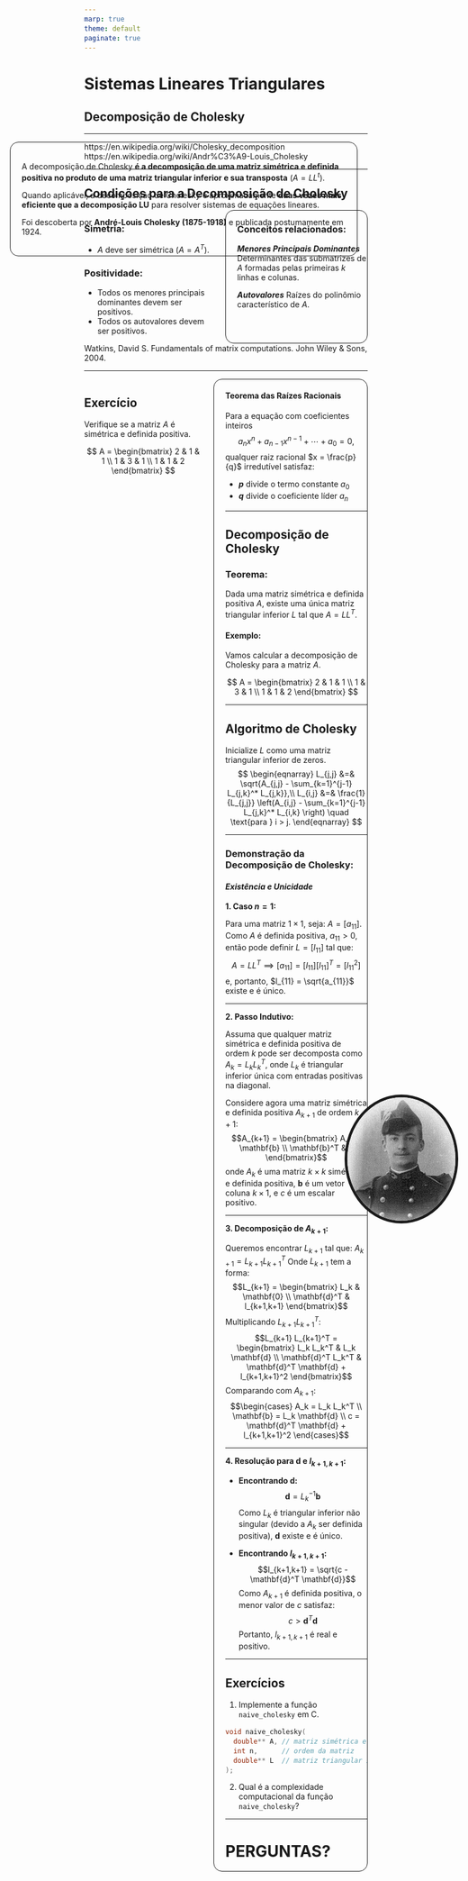 ```yaml
---
marp: true
theme: default
paginate: true
---
```


# Sistemas Lineares Triangulares
## Decomposição de Cholesky

---

<div style="width: 60%; border: 1px solid; border-radius:15px; padding:20px; position:absolute; left:10%">

A decomposição de Cholesky **é a decomposição de uma matriz simétrica e definida positiva no produto de uma matriz triangular inferior e sua transposta** $(A=LL^t)$. 

Quando aplicável, a decomposição de Cholesky é aproximadamente **duas vezes mais eficiente que a decomposição LU** para resolver sistemas de equações lineares.

Foi descoberta por **André-Louis Cholesky (1875-1918)** e publicada postumamente em 1924. 

</div>

<div style="position:absolute; width:20%; border-radius:50%; right:8%; top:50%;">
    <img src="images/220px-Andre_Cholesky.jpg" alt="Rounded Image" style="position:absolute; width:300px; border-radius:50%; border: 5px solid">
</div>

<footer>
https://en.wikipedia.org/wiki/Cholesky_decomposition <br>
https://en.wikipedia.org/wiki/Andr%C3%A9-Louis_Cholesky
</footer>

---

## Condições para a Decomposição de Cholesky
<div style="display: flex; justify-content: space-between; gap: 20px;"> 
<div style="width: 50%; border: 0px solid; border-radius:15px;">

### Simetria:
- $A$ deve ser simétrica $(A = A^T)$.
### Positividade:
- Todos os menores principais dominantes devem ser positivos.
- Todos os autovalores devem ser positivos.

</div>
<div style="width: 50%; border: 1px solid; border-radius:15px; padding-left: 20px;">

### Conceitos relacionados:

***Menores Principais Dominantes***
Determinantes das submatrizes de $A$ formadas pelas primeiras $k$ linhas e colunas.

***Autovalores***
Raízes do polinômio característico de $A$.

</div>
</div>

<footer>
Watkins, David S. Fundamentals of matrix computations. John Wiley & Sons, 2004.
</footer>

---


<div style="display: flex; justify-content: space-between; gap: 20px;"> 
<div style="width: 50%; border: 0px solid; border-radius:15px;">

## Exercício
Verifique se a matriz $A$ é simétrica e definida positiva. 

$$
A = \begin{bmatrix}
2 & 1 & 1 \\
1 & 3 & 1 \\
1 & 1 & 2
\end{bmatrix}
$$

</div>
<div style="width: 50%; border: 1px solid; border-radius:15px; padding-left: 20px;">

#### Teorema das Raízes Racionais

Para a equação com coeficientes inteiros
$$a_nx^n + a_{n-1}x^{n-1} + \cdots + a_0 = 0,$$
qualquer raiz racional $x = \frac{p}{q}$ irredutível satisfaz:
  - **$p$** divide o termo constante $a_0$
  - **$q$** divide o coeficiente líder $a_n$

---

## Decomposição de Cholesky

### Teorema:
Dada uma matriz simétrica e definida positiva $A$, existe uma única matriz triangular inferior $L$ tal que $A = LL^T$.

#### Exemplo:
Vamos calcular a decomposição de Cholesky para a matriz $A$.

$$
A = \begin{bmatrix}
2 & 1 & 1 \\
1 & 3 & 1 \\
1 & 1 & 2
\end{bmatrix}
$$

---


## Algoritmo de Cholesky

Inicialize $L$ como uma matriz triangular inferior de zeros.
$$
\begin{eqnarray}
L_{j,j} &=& \sqrt{A_{j,j} - \sum_{k=1}^{j-1} L_{j,k}^* L_{j,k}},\\
L_{i,j} &=& \frac{1}{L_{j,j}} \left(A_{i,j} - \sum_{k=1}^{j-1} L_{j,k}^* L_{i,k} \right) \quad \text{para } i > j.
\end{eqnarray}
$$

---

### Demonstração da Decomposição de Cholesky:
#### ***Existência e Unicidade***

**1. Caso $n = 1$:**

Para uma matriz $1 \times 1$, seja: $A = [a_{11}]$.
Como $A$ é definida positiva, $a_{11} > 0$, então pode definir $L = [l_{11}]$ tal que:
$$A = LL^T \implies [a_{11}] = [l_{11}] [l_{11}]^T = [l_{11}^2]$$
e, portanto, $l_{11} = \sqrt{a_{11}}$ existe e é único.

---

**2. Passo Indutivo:**

Assuma que qualquer matriz simétrica e definida positiva de ordem $k$ pode ser decomposta como $A_k = L_k L_k^T$, onde $L_k$ é triangular inferior única com entradas positivas na diagonal.

Considere agora uma matriz simétrica e definida positiva $A_{k+1}$ de ordem $k+1$:
$$A_{k+1} = \begin{bmatrix}
A_k & \mathbf{b} \\
\mathbf{b}^T & c
\end{bmatrix}$$
onde $A_k$ é uma matriz $k \times k$ simétrica e definida positiva, $\mathbf{b}$ é um vetor coluna $k \times 1$, e $c$ é um escalar positivo.

---

**3. Decomposição de $A_{k+1}$:**

Queremos encontrar $L_{k+1}$ tal que: $A_{k+1} = L_{k+1} L_{k+1}^T$
Onde $L_{k+1}$ tem a forma:
$$L_{k+1} = \begin{bmatrix}
L_k & \mathbf{0} \\
\mathbf{d}^T & l_{k+1,k+1}
\end{bmatrix}$$
Multiplicando $L_{k+1} L_{k+1}^T$:
$$L_{k+1} L_{k+1}^T = \begin{bmatrix}
L_k L_k^T & L_k \mathbf{d} \\
\mathbf{d}^T L_k^T & \mathbf{d}^T \mathbf{d} + l_{k+1,k+1}^2
\end{bmatrix}$$
Comparando com $A_{k+1}$:
$$\begin{cases}
A_k = L_k L_k^T \\
\mathbf{b} = L_k \mathbf{d} \\
c = \mathbf{d}^T \mathbf{d} + l_{k+1,k+1}^2
\end{cases}$$

---

**4. Resolução para $\mathbf{d}$ e $l_{k+1,k+1}$:**

- **Encontrando $\mathbf{d}$:**
$$\mathbf{d} = L_k^{-1} \mathbf{b}$$
Como $L_k$ é triangular inferior não singular (devido a $A_k$ ser definida positiva), $\mathbf{d}$ existe e é único.

- **Encontrando $l_{k+1,k+1}$:**
$$l_{k+1,k+1} = \sqrt{c - \mathbf{d}^T \mathbf{d}}$$
Como $A_{k+1}$ é definida positiva, o menor valor de $c$ satisfaz:
$$c > \mathbf{d}^T \mathbf{d}$$
Portanto, $l_{k+1,k+1}$ é real e positivo. 

---

## Exercícios
1. Implemente a função `naive_cholesky` em C.

```c
void naive_cholesky(
  double** A, // matriz simétrica e definida positiva
  int n,      // ordem da matriz
  double** L  // matriz triangular inferior
);
```
2. Qual é a complexidade computacional da função `naive_cholesky`?

---
<!-- backgroundColor: orange -->

# PERGUNTAS?
